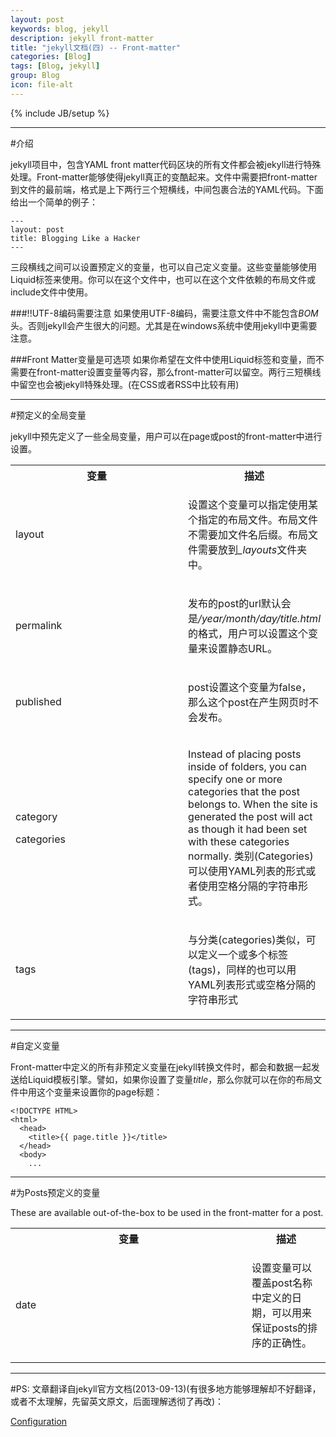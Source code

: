 ```yaml
---
layout: post
keywords: blog, jekyll
description: jekyll front-matter
title: "jekyll文档(四) -- Front-matter"
categories: [Blog]
tags: [Blog, jekyll]
group: Blog
icon: file-alt
---
```

{% include JB/setup %}
***
#介绍

jekyll项目中，包含YAML front matter代码区块的所有文件都会被jekyll进行特殊处理。Front-matter能够使得jekyll真正的变酷起来。文件中需要把front-matter到文件的最前端，格式是上下两行三个短横线，中间包裹合法的YAML代码。下面给出一个简单的例子：

    ---
    layout: post
    title: Blogging Like a Hacker
    ---

三段横线之间可以设置预定义的变量，也可以自己定义变量。这些变量能够使用Liquid标签来使用。你可以在这个文件中，也可以在这个文件依赖的布局文件或include文件中使用。

###!!UTF-8编码需要注意
如果使用UTF-8编码，需要注意文件中不能包含*BOM*头。否则jekyll会产生很大的问题。尤其是在windows系统中使用jekyll中更需要注意。

###Front Matter变量是可选项
如果你希望在文件中使用Liquid标签和变量，而不需要在front-matter设置变量等内容，那么front-matter可以留空。两行三短横线中留空也会被jekyll特殊处理。(在CSS或者RSS中比较有用)

***
#预定义的全局变量

jekyll中预先定义了一些全局变量，用户可以在page或post的front-matter中进行设置。

<table cellpadding="10">
  <col width="75%" />
  <col width="25%" />
  <tr>
    <th>变量</th>     
    <th>描述</th>
  </tr>
  <tr>
    <td>
      <p>layout</p>
    </td>
    <td>
      <p>设置这个变量可以指定使用某个指定的布局文件。布局文件不需要加文件名后缀。布局文件需要放到<em>_layouts</em>文件夹中。</p>
    </td>
  </tr>
  <tr>
    <td>
      <p>permalink</p>
    </td>
    <td>
      <p>发布的post的url默认会是<em>/year/month/day/title.html</em>的格式，用户可以设置这个变量来设置静态URL。</p>
    </td>
  </tr>
  <tr>
    <td>
      <p>published</p>
    </td>
    <td>
      <p>post设置这个变量为false，那么这个post在产生网页时不会发布。</p>
    </td>
  </tr>
  <tr>
    <td>
      <p>category</p>
      <p>categories</p>
    </td>
    <td>
      <p>Instead of placing posts inside of folders, you can specify one or more categories that the post belongs to. When the site is generated the post will act as though it had been set with these categories normally. 类别(Categories)可以使用YAML列表的形式或者使用空格分隔的字符串形式。</p>
    </td>
  </tr>
  <tr>
    <td>
      <p>tags</p>
    </td>
    <td>
      <p>与分类(categories)类似，可以定义一个或多个标签(tags)，同样的也可以用YAML列表形式或空格分隔的字符串形式</p>
    </td>
  </tr>
</table>

***
#自定义变量

Front-matter中定义的所有非预定义变量在jekyll转换文件时，都会和数据一起发送给Liquid模板引擎。譬如，如果你设置了变量*title*，那么你就可以在你的布局文件中用这个变量来设置你的page标题：

    <!DOCTYPE HTML>
    <html>
      <head>
        <title>{{ page.title }}</title>
      </head>
      <body>
        ...

***
#为Posts预定义的变量

These are available out-of-the-box to be used in the front-matter for a post.


<table cellpadding="10">
  <col width="75%" />
  <col width="25%" />
  <tr>
    <th>变量</th>     
    <th>描述</th>
  </tr>
  <tr>
    <td>
      <p>date</p>
    </td>
    <td>
      <p>设置变量可以覆盖post名称中定义的日期，可以用来保证posts的排序的正确性。</p>
    </td>
  </tr>
</table>

***
#PS:
文章翻译自jekyll官方文档(2013-09-13)(有很多地方能够理解却不好翻译，或者不太理解，先留英文原文，后面理解透彻了再改)：

[Configuration](http://jekyllrb.com/docs/frontmatter/)